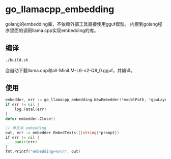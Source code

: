 # go_llamacpp_embedding

golang的embedding库，不依赖外部工具直接使用gguf模型。
内嵌到golang程序里面的调用llama.cpp实现embedding的库。

## 编译

```bash
./build.sh
```

会自动下载llama.cpp和all-MiniLM-L6-v2-Q8_0.gguf，并编译。

## 使用

```go
embedder, err := go_llamacpp_embedding.NewEmbedder(*modelPath, *gpuLayers)
if err != nil {
    log.Fatal(err)
}
defer embedder.Close()

// 单文本 embedding
out, err := embedder.EmbedTexts([]string{*prompt})
if err != nil {
    panic(err)
}
fmt.Printf("embedding=%v\n", out)
```
